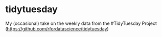 # tidytuesday
My (occasional) take on the weekly data from the #TidyTuesday Project (https://github.com/rfordatascience/tidytuesday)
